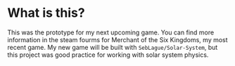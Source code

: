 # What is this?

This was the prototype for my next upcoming game. You can find more information in the steam fourms for Merchant of the Six Kingdoms, my most recent game. My new game will be built with `SebLague/Solar-System`, but this project was good practice for working with solar system physics.
